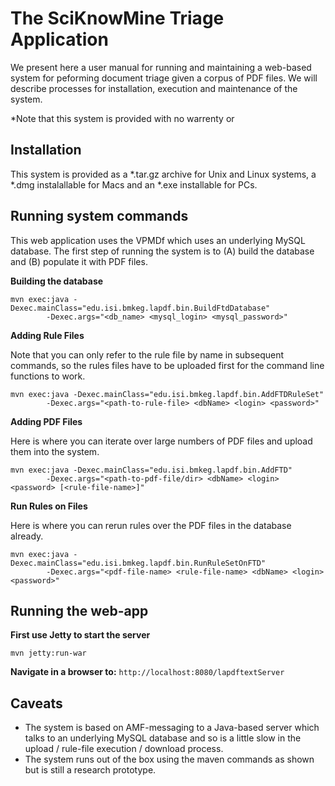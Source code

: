 The SciKnowMine Triage Application
==================================

We present here a user manual for running and maintaining a web-based system for peforming document
triage given a corpus of PDF files. We will describe processes for installation, execution and maintenance 
of the system. 

*Note that this system is provided with no warrenty or 

Installation
------------

This system is provided as a *.tar.gz archive for Unix and Linux systems, 
a \*.dmg instalallable for Macs and an \*.exe installable for PCs.


Running system commands
-----------------------

This web application uses the VPMDf which uses an underlying MySQL database. 
The first step of running the system is to (A) build the database and (B) 
populate it with PDF files. 

**Building the database**

```
mvn exec:java -Dexec.mainClass="edu.isi.bmkeg.lapdf.bin.BuildFtdDatabase" 
        -Dexec.args="<db_name> <mysql_login> <mysql_password>"        
``` 

**Adding Rule Files**

Note that you can only refer to the rule file by name in subsequent commands, so the rules files 
have to be uploaded first for the command line functions to work.

```
mvn exec:java -Dexec.mainClass="edu.isi.bmkeg.lapdf.bin.AddFTDRuleSet" 
        -Dexec.args="<path-to-rule-file> <dbName> <login> <password>"        
``` 

**Adding PDF Files**
 
Here is where you can iterate over large numbers of PDF files and upload them into the system. 

```
mvn exec:java -Dexec.mainClass="edu.isi.bmkeg.lapdf.bin.AddFTD" 
        -Dexec.args="<path-to-pdf-file/dir> <dbName> <login> <password> [<rule-file-name>]"        
``` 

**Run Rules on Files**
 
Here is where you can rerun rules over the PDF files in the database already.

```
mvn exec:java -Dexec.mainClass="edu.isi.bmkeg.lapdf.bin.RunRuleSetOnFTD" 
        -Dexec.args="<pdf-file-name> <rule-file-name> <dbName> <login> <password>"        
``` 

Running the web-app
-------------------

**First use Jetty to start the server**

```
mvn jetty:run-war
``` 

**Navigate in a browser to:**  `http://localhost:8080/lapdftextServer` 

Caveats
-------

* The system is based on AMF-messaging to a Java-based server which talks to an underlying MySQL database and so is a little slow in the upload / rule-file execution / download process.
* The system runs out of the box using the maven commands as shown but is still a research prototype.

